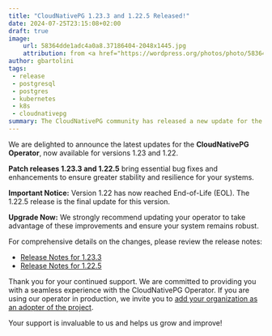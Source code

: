 ```yaml
---
title: "CloudNativePG 1.23.3 and 1.22.5 Released!"
date: 2024-07-25T23:15:08+02:00
draft: true
image:
    url: 58364dde1adc4a0a8.37186404-2048x1445.jpg
    attribution: from <a href="https://wordpress.org/photos/photo/58364dde1a/">Saurabh</a>
author: gbartolini
tags:
 - release
 - postgresql
 - postgres
 - kubernetes
 - k8s
 - cloudnativepg
summary: The CloudNativePG community has released a new update for the supported 1.23 and 1.22 versions of the CloudNativePG operator. Version 1.22 has reached End-of-Life (EOL).
---
```

We are delighted to announce the latest updates for the **CloudNativePG
Operator**, now available for versions 1.23 and 1.22.

**Patch releases 1.23.3 and 1.22.5** bring essential bug fixes and enhancements
to ensure greater stability and resilience for your systems.

**Important Notice:** Version 1.22 has now reached End-of-Life (EOL). The
1.22.5 release is the final update for this version.

**Upgrade Now:** We strongly recommend updating your operator to take advantage
of these improvements and ensure your system remains robust.

For comprehensive details on the changes, please review the release notes:
- [Release Notes for 1.23.3](https://cloudnative-pg.io/documentation/1.23/release_notes/v1.23/)
- [Release Notes for 1.22.5](https://cloudnative-pg.io/documentation/1.22/release_notes/v1.22/)

Thank you for your continued support. We are committed to providing you with a
seamless experience with the CloudNativePG Operator. If you are using our
operator in production, we invite you to
[add your organization as an adopter of the project](https://github.com/cloudnative-pg/cloudnative-pg/blob/main/ADOPTERS.md).

Your support is invaluable to us and helps us grow and improve!

<!--
# About CloudNativePG

[CloudNativePG](https://cloudnative-pg.io) stands as a groundbreaking
open-source Kubernetes Operator designed explicitly for PostgreSQL workloads.
Seamlessly orchestrating the entire life cycle of a PostgreSQL cluster,
CloudNativePG takes charge from bootstrapping and configuration to ensuring
high availability, connection routing, and comprehensive backup and disaster
recovery mechanisms.
Leveraging PostgreSQL's native streaming replication, CloudNativePG efficiently
distributes data across pods, nodes, and zones, using standard Kubernetes
patterns. This enables seamless scaling of replicas in a Kubernetes-native
manner, with the operator autonomously and safely reconfiguring replication as
needed.
Originally conceived and supported by [EDB](https://www.enterprisedb.com/),
CloudNativePG represents a paradigm shift in managing PostgreSQL workloads
within Kubernetes environments.

-->
<!--
Tweet
Excited to announce the release of #CloudNativePG versions 1.23.3 and 1.22.5! 🚀

Update now for better stability and resilience. Check out the enhancements and changes!

Learn more: https://cloudnative-pg.io/blog/cloudnative-pg-1-23.3-released/!

#PostgreSQL #operator #Kubernetes #databases #postgres

--->
